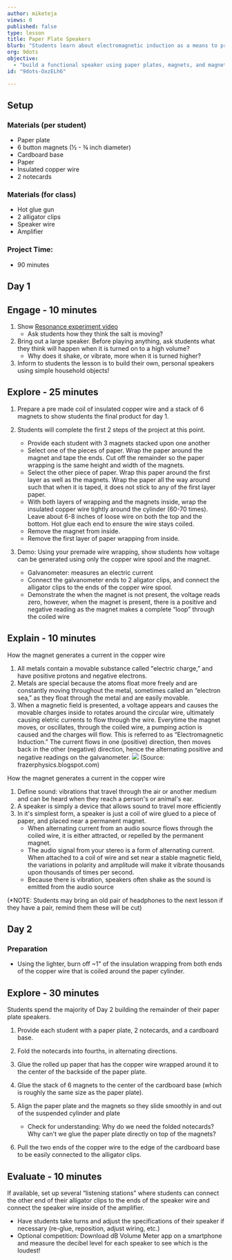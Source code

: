 ```yaml
---
author: miketeja
views: 0
published: false
type: lesson
title: Paper Plate Speakers
blurb: "Students learn about electromagnetic induction as a means to produce a current and generate voltage to make an inexpensive, working speaker out of household  items."
org: 9dots
objective: 
  - "build a functional speaker using paper plates, magnets, and magnetic copper wire to demonstrate an understanding of electromagnetic induction"
id: "9dots-OxzELh6"

---
```


## Setup
### Materials (per student)

- Paper plate
- 6 button magnets (½ - ¾ inch diameter)
- Cardboard base
- Paper
- Insulated copper wire
- 2 notecards
### Materials (for class)

- Hot glue gun 
- 2 alligator clips
- Speaker wire
- Amplifier

### Project Time:

- 90 minutes

## Day 1

## Engage - 10 minutes

1. Show [Resonance experiment video](https://www.youtube.com/watch?v=wvJAgrUBF4w)
	- Ask students how they think the salt is moving?
2. Bring out a large speaker. Before playing anything, ask students what they think will happen when it is turned on to a high volume?
	- Why does it shake, or vibrate, more when it is turned higher?
3. Inform to students the lesson is to build their own, personal speakers using simple household objects!

## Explore - 25 minutes

1. Prepare a pre made coil of insulated copper wire and a stack of 6 magnets to show students the final product for day 1.
2. Students will complete the first 2 steps of the project at this point.
	- Provide each student with 3 magnets stacked upon one another
	- Select one of the pieces of paper. Wrap the paper around the magnet  and tape the ends. Cut off the remainder so the paper wrapping is the same height and width of the magnets. 
	- Select the other piece of paper. Wrap this paper around the first layer as well as the magnets. Wrap the paper all the way around such that when it is taped, it does not stick to any of the first layer paper.
	- With both layers of wrapping and the magnets inside, wrap the insulated copper wire tightly around the cylinder (60-70 times). Leave about 6-8 inches of loose wire on both the top and the bottom. Hot glue each end to ensure the wire stays coiled. 
	- Remove the magnet from inside.
	- Remove the first layer of paper wrapping from inside.

3. Demo: Using your premade wire wrapping, show students how voltage can be generated using only the copper wire spool and the magnet. 
	- Galvanometer: measures an electric current
	- Connect the galvanometer ends to 2 aligator clips, and connect the alligator clips to the ends of the copper wire spool. 
	- Demonstrate the when the magnet is not present, the voltage reads zero, however, when the magnet is present, there is a positive and negative reading as the magnet makes a complete “loop” through the coiled wire

## Explain - 10 minutes
How the magnet generates a current in the copper wire

1. All metals contain a movable substance called "electric charge,” and have positive protons and negative electrons. 
2. Metals are special because the atoms float more freely and are constantly moving throughout the metal, sometimes called an “electron sea,” as they float through the metal and are easily movable. 
3. When a magnetic field is presented, a voltage appears and causes the movable charges inside to rotates around the circular wire, ultimately causing eletric currents to flow through the wire. Everytime the magnet moves, or oscillates, through the coiled wire, a pumping action is caused and the charges will flow. This is referred to as “Electromagnetic Induction.” The current flows in one (positive) direction, then moves back in the other (negative) direction, hence the alternating positive and negative readings on the galvanometer. 
![](http://uploads.9dots.io/Oxz7MNf_md.jpg) (Source: frazerphysics.blogspot.com)

How the magnet generates a current in the copper wire

1. Define sound: vibrations that travel through the air or another medium and can be heard when they reach a person's or animal's ear.
2. A speaker is simply a device that allows sound to travel more efficiently 
3. In it's simplest form, a speaker is just a coil of wire glued to a piece of paper, and placed near a permanent magnet.  
	- When alternating current from an audio source flows through the coiled wire, it is either attracted, or repelled by the permanent magnet.  
	- The audio signal from your stereo is a form of alternating current.   When attached to a coil of wire and set near a stable magnetic field, the variations in polarity and amplitude will make it vibrate thousands upon thousands of times per second.  
	- Because there is vibration, speakers often shake as the sound is emitted from the audio source

(*NOTE: Students may bring an old pair of headphones to the next lesson if they have a pair, remind them these will be cut)  

## Day 2
### Preparation 

- Using the lighter, burn off ~1" of the insulation wrapping from both ends of the copper wire that is coiled around the paper cylinder.

## Explore - 30 minutes
Students spend the majority of Day 2 building the remainder of their paper plate speakers. 

1. Provide each student with a paper plate, 2 notecards, and a cardboard base.
2. Fold the notecards into fourths, in alternating directions.
3. Glue the rolled up paper that has the copper wire wrapped around it to the center of the backside of the paper plate. 
4. Glue the stack of 6 magnets to the center of the cardboard base (which is roughly the same size as the paper plate).
5. Align the paper plate and the magnets so they slide smoothly in and out of the suspended cylinder and plate
	- Check for understanding: Why do we need the folded notecards? Why can't we glue the paper plate directly on top of the magnets?

6. Pull the two ends of the copper wire to the edge of the cardboard base to be easily connected to the alligator clips.

## Evaluate - 10 minutes
If available, set up several “listening stations” where students can connect the other end of their alligator clips to the ends of the speaker wire and connect the speaker wire inside of the amplifier. 

- Have students take turns and adjust the specifications of their speaker if necessary (re-glue, reposition, adjust wiring, etc.)
- Optional competition: Download dB Volume Meter app on a smartphone and measure the decibel level for each speaker to see which is the loudest!
